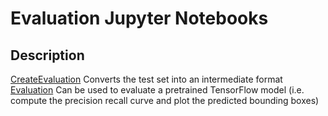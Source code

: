 # Evaluation Jupyter Notebooks
## Description
[CreateEvaluation](CreateEvaluation.ipynb) Converts the test set into an intermediate format
[Evaluation](Evaluation.ipynb) Can be used to evaluate a pretrained TensorFlow model (i.e. compute the precision recall curve and plot the predicted bounding boxes)